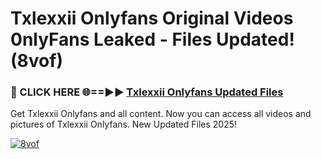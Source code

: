 # Txlexxii Onlyfans Original Videos 0nlyFans Leaked - Files Updated! (8vof)

<h3>🔴 CLICK HERE 🌐==►► <a href="https://tinyurl.com/ehrbuxhb" rel="nofollow">Txlexxii Onlyfans Updated Files</a></h3>

Get Txlexxii Onlyfans and all content. Now you can access all videos and pictures of Txlexxii Onlyfans. New Updated Files 2025!

[![8vof](https://i.imgur.com/lVYEuWS.gif)](https://tinyurl.com/ehrbuxhb)
